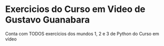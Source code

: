 # Exercicios do Curso em Video de Gustavo Guanabara
Conta com TODOS exercícios dos mundos 1, 2 e 3 de Python do Curso em vídeo
